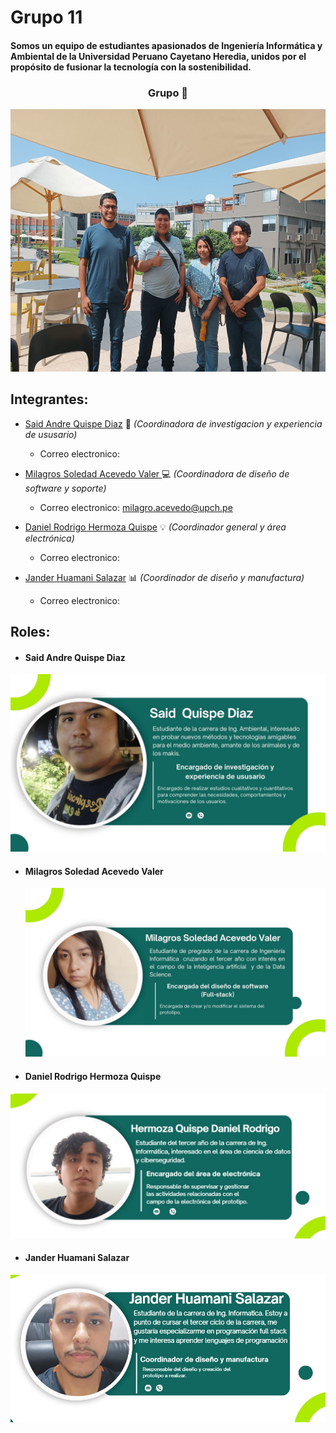 # Grupo 11
#### Somos un equipo de estudiantes apasionados de Ingeniería Informática y Ambiental de la Universidad Peruano Cayetano Heredia, unidos por el propósito de fusionar la tecnología con la sostenibilidad. 
<h3 align="center">Grupo 👥​ </h3>
<p align="center">
  <img width="560" height="420" src="https://github.com/Dooncito/fundamentos-de-dise-o/blob/0dd945176e1d28cc54fcccfb2de06847f1ee8314/Imagenes/Image_2024.jpeg">
</p> 

## Integrantes:

* [Said Andre Quispe Diaz](#Said-Andre-Quispe-Diaz) 📰 _(Coordinadora de investigacion y experiencia de ususario)_

  * Correo electronico: ​​​​
    
* [Milagros Soledad Acevedo Valer ](#Milagros-Soledad-Acevedo-Valer) 💻 _(Coordinadora de diseño de software y soporte)_

  * Correo electronico: milagro.acevedo@upch.pe
* [Daniel Rodrigo Hermoza Quispe](#Daniel-Rodrigo-Hermoza-Quispe) 💡 _(Coordinador general y área electrónica)_

  * Correo electronico:
* [Jander Huamani Salazar](#Jander-Huamani-Salazar) 📊 _(Coordinador de diseño y manufactura)_

  * Correo electronico:
## Roles:
 - #### Said Andre Quispe Diaz
 ![Imagen](https://github.com/Dooncito/fundamentos-de-dise-o/blob/be0f4d404c9a5fe23c6a8871d5381b0590ad35bc/Imagenes/Informacion_de_integrantes/Said.jpg)
 - #### Milagros Soledad Acevedo Valer
   ![Imagn](https://github.com/Dooncito/fundamentos-de-dise-o/blob/cfc777fc8e1845302cf6810205646a3d90e51ed6/Imagenes/Informacion_de_integrantes/m.jpg)
 - #### Daniel Rodrigo Hermoza Quispe
 ![Imagen](https://github.com/Dooncito/fundamentos-de-dise-o/blob/main/Imagenes/Informacion_de_integrantes/ggfundamentos.jpg)
 - #### Jander Huamani Salazar
 ![Imagen](https://github.com/Dooncito/fundamentos-de-dise-o/blob/main/Imagenes/Informacion_de_integrantes/jander.jpg)

 
